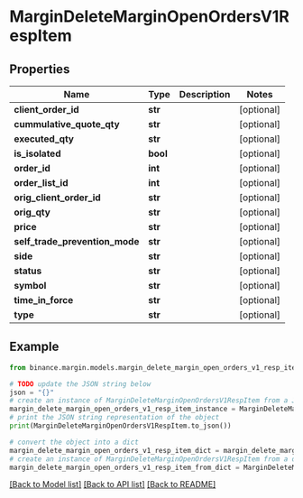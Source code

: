 # MarginDeleteMarginOpenOrdersV1RespItem


## Properties

Name | Type | Description | Notes
------------ | ------------- | ------------- | -------------
**client_order_id** | **str** |  | [optional] 
**cummulative_quote_qty** | **str** |  | [optional] 
**executed_qty** | **str** |  | [optional] 
**is_isolated** | **bool** |  | [optional] 
**order_id** | **int** |  | [optional] 
**order_list_id** | **int** |  | [optional] 
**orig_client_order_id** | **str** |  | [optional] 
**orig_qty** | **str** |  | [optional] 
**price** | **str** |  | [optional] 
**self_trade_prevention_mode** | **str** |  | [optional] 
**side** | **str** |  | [optional] 
**status** | **str** |  | [optional] 
**symbol** | **str** |  | [optional] 
**time_in_force** | **str** |  | [optional] 
**type** | **str** |  | [optional] 

## Example

```python
from binance.margin.models.margin_delete_margin_open_orders_v1_resp_item import MarginDeleteMarginOpenOrdersV1RespItem

# TODO update the JSON string below
json = "{}"
# create an instance of MarginDeleteMarginOpenOrdersV1RespItem from a JSON string
margin_delete_margin_open_orders_v1_resp_item_instance = MarginDeleteMarginOpenOrdersV1RespItem.from_json(json)
# print the JSON string representation of the object
print(MarginDeleteMarginOpenOrdersV1RespItem.to_json())

# convert the object into a dict
margin_delete_margin_open_orders_v1_resp_item_dict = margin_delete_margin_open_orders_v1_resp_item_instance.to_dict()
# create an instance of MarginDeleteMarginOpenOrdersV1RespItem from a dict
margin_delete_margin_open_orders_v1_resp_item_from_dict = MarginDeleteMarginOpenOrdersV1RespItem.from_dict(margin_delete_margin_open_orders_v1_resp_item_dict)
```
[[Back to Model list]](../README.md#documentation-for-models) [[Back to API list]](../README.md#documentation-for-api-endpoints) [[Back to README]](../README.md)


